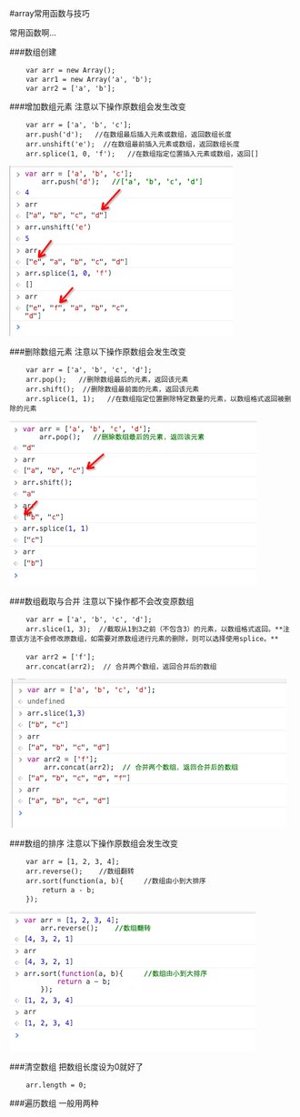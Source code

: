#array常用函数与技巧

常用函数啊...

###数组创建
```
	var arr = new Array();
	var arr1 = new Array('a', 'b');
	var arr2 = ['a', 'b'];
```

###增加数组元素
注意以下操作原数组会发生改变
```
	var arr = ['a', 'b', 'c'];
	arr.push('d');   //在数组最后插入元素或数组，返回数组长度
	arr.unshift('e');  //在数组最前插入元素或数组，返回数组长度
	arr.splice(1, 0, 'f');   //在数组指定位置插入元素或数组，返回[]
```
![image](https://github.com/yukiyuki1900/JStalk/blob/master/array%E5%B8%B8%E7%94%A8%E5%87%BD%E6%95%B0%E4%B8%8E%E6%8A%80%E5%B7%A7/arr_add.png)

###删除数组元素
注意以下操作原数组会发生改变
```
	var arr = ['a', 'b', 'c', 'd'];
	arr.pop();   //删除数组最后的元素，返回该元素
	arr.shift();  //删除数组最前面的元素，返回该元素
	arr.splice(1, 1);   //在数组指定位置删除特定数量的元素，以数组格式返回被删除的元素
```
![image](https://github.com/yukiyuki1900/JStalk/blob/master/array%E5%B8%B8%E7%94%A8%E5%87%BD%E6%95%B0%E4%B8%8E%E6%8A%80%E5%B7%A7/arr_del.png)

###数组截取与合并
注意以下操作都不会改变原数组
```
	var arr = ['a', 'b', 'c', 'd'];
	arr.slice(1, 3);  //截取从1到3之前（不包含3）的元素，以数组格式返回。**注意该方法不会修改原数组，如需要对原数组进行元素的删除，则可以选择使用splice。**

	var arr2 = ['f'];
	arr.concat(arr2);  // 合并两个数组，返回合并后的数组
```
![image](https://github.com/yukiyuki1900/JStalk/blob/master/array%E5%B8%B8%E7%94%A8%E5%87%BD%E6%95%B0%E4%B8%8E%E6%8A%80%E5%B7%A7/arr_con.png)

###数组的排序
注意以下操作原数组会发生改变
```
	var arr = [1, 2, 3, 4];
	arr.reverse();    //数组翻转
	arr.sort(function(a, b){     //数组由小到大排序
		return a - b;
	});
```
![image](https://github.com/yukiyuki1900/JStalk/blob/master/array%E5%B8%B8%E7%94%A8%E5%87%BD%E6%95%B0%E4%B8%8E%E6%8A%80%E5%B7%A7/arr_sort.png)

###清空数组
把数组长度设为0就好了

```
	arr.length = 0;
```

###遍历数组
一般用两种

